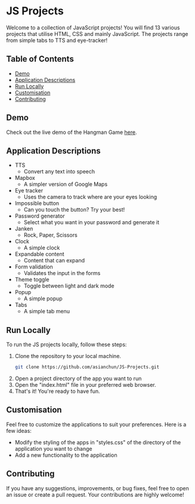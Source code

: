 # JS Projects

Welcome to a collection of JavaScript projects! You will find 13 various projects that utilise HTML, CSS and mainly JavaScript. The projects range from simple tabs to TTS and eye-tracker!

## Table of Contents

- [Demo](#demo)
- [Application Descriptions](#application-descriptions)
- [Run Locally](#run-locally)
- [Customisation](#customisation)
- [Contributing](#contributing)

## Demo

Check out the live demo of the Hangman Game [here](#).

## Application Descriptions

- TTS
   - Convert any text into speech
- Mapbox
   - A simpler version of Google Maps
- Eye tracker
   - Uses the camera to track where are your eyes looking
- Impossible button
   - Can you touch the button? Try your best!
- Password generator
   - Select what you want in your password and generate it
- Janken
   - Rock, Paper, Scissors
-  Clock
   - A simple clock
- Expandable content
   - Content that can expand
- Form validation
   - Validates the input in the forms
- Theme toggle
   - Toggle between light and dark mode
- Popup
   - A simple popup
- Tabs
   - A simple tab menu

## Run Locally

To run the JS projects locally, follow these steps:

1. Clone the repository to your local machine.
   ```bash
   git clone https://github.com/asianchun/JS-Projects.git
   ```
2. Open a project directory of the app you want to run
3. Open the "index.html" file in your preferred web browser.                            
4. That's it! You're ready to have fun.

## Customisation

Feel free to customize the applications to suit your preferences. Here is a few ideas:

- Modify the styling of the apps in "styles.css" of the directory of the application you want to change
- Add a new functionality to the application

## Contributing

If you have any suggestions, improvements, or bug fixes, feel free to open an issue or create a pull request. Your contributions are highly welcome!


